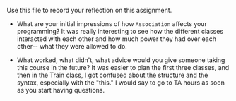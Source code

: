 Use this file to record your reflection on this assignment.

- What are your initial impressions of how `Association` affects your programming?
It was really interesting to see how the different classes interacted with each other and how much power 
they had over each other-- what they were allowed to do. 

- What worked, what didn't, what advice would you give someone taking this course in the future?
It was easier to plan the first three classes, and then in the Train class, I got confused about the structure 
and the syntax, especially with the "this." I would say to go to TA hours as soon as you start having questions. 
